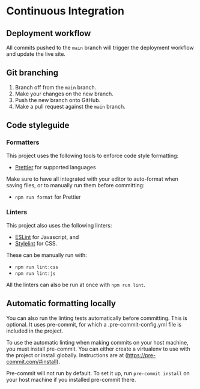 # Continuous Integration

## Deployment workflow

All commits pushed to the `main` branch will trigger the deployment workflow
and update the live site.

## Git branching

1. Branch off from the `main` branch.
2. Make your changes on the new branch.
3. Push the new branch onto GitHub.
4. Make a pull request against the `main` branch.

## Code styleguide

### Formatters

This project uses the following tools to enforce code style formatting:

- [Prettier](https://prettier.io/) for supported languages

Make sure to have all integrated with your editor to auto-format when saving
files, or to manually run them before committing:

- `npm run format` for Prettier

### Linters

This project also uses the following linters:

- [ESLint](https://eslint.org/) for Javascript, and
- [Stylelint](https://stylelint.io/) for CSS.

These can be manually run with:

- `npm run lint:css`
- `npm run lint:js`

All the linters can also be run at once with `npm run lint`.

## Automatic formatting locally

You can also run the linting tests automatically before committing. This is
optional. It uses pre-commit, for which a .pre-commit-config.yml file is
included in the project.

To use the automatic linting when making commits on your host machine, you must
install pre-commit. You can either create a virtualenv to use with the project
or install globally. Instructions are at (https://pre-commit.com/#install).

Pre-commit will not run by default. To set it up, run `pre-commit install`
on your host machine if you installed pre-commit there.
